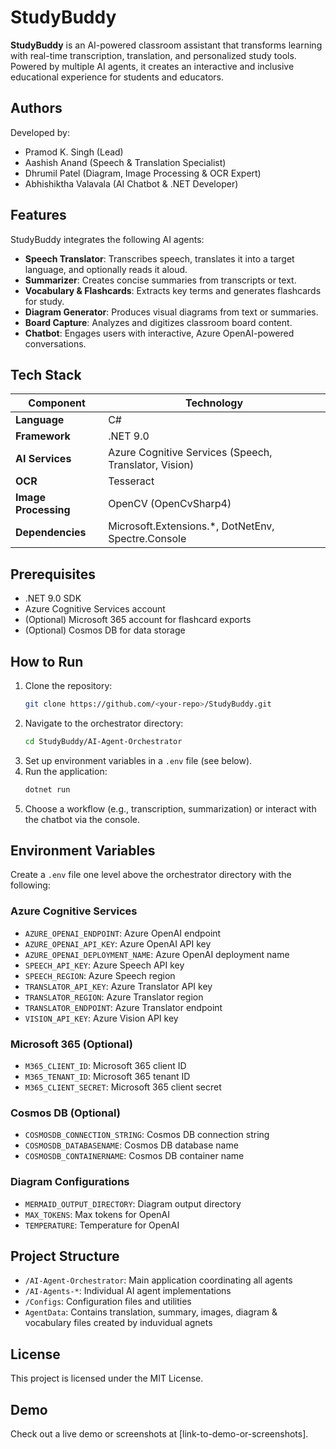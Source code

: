 # StudyBuddy

**StudyBuddy** is an AI-powered classroom assistant that transforms learning with real-time transcription, translation, and personalized study tools. Powered by multiple AI agents, it creates an interactive and inclusive educational experience for students and educators.

## Authors
Developed by:
- Pramod K. Singh (Lead)
- Aashish Anand (Speech & Translation Specialist)
- Dhrumil Patel (Diagram, Image Processing & OCR Expert)
- Abhishiktha Valavala (AI Chatbot & .NET Developer)

## Features
StudyBuddy integrates the following AI agents:
- **Speech Translator**: Transcribes speech, translates it into a target language, and optionally reads it aloud.
- **Summarizer**: Creates concise summaries from transcripts or text.
- **Vocabulary & Flashcards**: Extracts key terms and generates flashcards for study.
- **Diagram Generator**: Produces visual diagrams from text or summaries.
- **Board Capture**: Analyzes and digitizes classroom board content.
- **Chatbot**: Engages users with interactive, Azure OpenAI-powered conversations.

## Tech Stack
| Component              | Technology                          |
|-----------------------|-------------------------------------|
| **Language**          | C#                                  |
| **Framework**         | .NET 9.0                            |
| **AI Services**       | Azure Cognitive Services (Speech, Translator, Vision) |
| **OCR**               | Tesseract                           |
| **Image Processing**  | OpenCV (OpenCvSharp4)               |
| **Dependencies**      | Microsoft.Extensions.*, DotNetEnv, Spectre.Console |

## Prerequisites
- .NET 9.0 SDK
- Azure Cognitive Services account
- (Optional) Microsoft 365 account for flashcard exports
- (Optional) Cosmos DB for data storage

## How to Run
1. Clone the repository:
   ```bash
   git clone https://github.com/<your-repo>/StudyBuddy.git
   ```
2. Navigate to the orchestrator directory:
   ```bash
   cd StudyBuddy/AI-Agent-Orchestrator
   ```
3. Set up environment variables in a `.env` file (see below).
4. Run the application:
   ```bash
   dotnet run
   ```
5. Choose a workflow (e.g., transcription, summarization) or interact with the chatbot via the console.

## Environment Variables
Create a `.env` file one level above the orchestrator directory with the following:

### Azure Cognitive Services
- `AZURE_OPENAI_ENDPOINT`: Azure OpenAI endpoint
- `AZURE_OPENAI_API_KEY`: Azure OpenAI API key
- `AZURE_OPENAI_DEPLOYMENT_NAME`: Azure OpenAI deployment name
- `SPEECH_API_KEY`: Azure Speech API key
- `SPEECH_REGION`: Azure Speech region
- `TRANSLATOR_API_KEY`: Azure Translator API key
- `TRANSLATOR_REGION`: Azure Translator region
- `TRANSLATOR_ENDPOINT`: Azure Translator endpoint
- `VISION_API_KEY`: Azure Vision API key

### Microsoft 365 (Optional)
- `M365_CLIENT_ID`: Microsoft 365 client ID
- `M365_TENANT_ID`: Microsoft 365 tenant ID
- `M365_CLIENT_SECRET`: Microsoft 365 client secret

### Cosmos DB (Optional)
- `COSMOSDB_CONNECTION_STRING`: Cosmos DB connection string
- `COSMOSDB_DATABASENAME`: Cosmos DB database name
- `COSMOSDB_CONTAINERNAME`: Cosmos DB container name

### Diagram Configurations
- `MERMAID_OUTPUT_DIRECTORY`: Diagram output directory
- `MAX_TOKENS`: Max tokens for OpenAI
- `TEMPERATURE`: Temperature for OpenAI

## Project Structure
- `/AI-Agent-Orchestrator`: Main application coordinating all agents
- `/AI-Agents-*`: Individual AI agent implementations
- `/Configs`: Configuration files and utilities
- `AgentData`: Contains translation, summary, images, diagram & vocabulary files created by induvidual agnets


## License
This project is licensed under the MIT License. 

## Demo
Check out a live demo or screenshots at [link-to-demo-or-screenshots].
